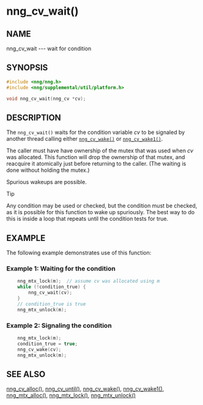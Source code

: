 # nng_cv_wait()

## NAME

nng_cv_wait --- wait for condition

## SYNOPSIS

```c
#include <nng/nng.h>
#include <nng/supplemental/util/platform.h>

void nng_cv_wait(nng_cv *cv);
```

## DESCRIPTION

The `nng_cv_wait()` waits for the condition variable _cv_ to be signaled
by another thread calling either [`nng_cv_wake()`](nng_cv_wake.md) or
[`nng_cv_wake1()`](nng_cv_wake1.md).

The caller must have have ownership of the mutex that was used when
_cv_ was allocated.
This function will drop the ownership of that mutex, and reacquire it
atomically just before returning to the caller.
(The waiting is done without holding the mutex.)

Spurious wakeups are possible.

> [!TIP]
> Any condition may be used or checked, but the condition must be
> checked, as it is possible for this function to wake up spuriously.
> The best way to do this is inside a loop that repeats until the condition
> tests for true.

## EXAMPLE

The following example demonstrates use of this function:

### Example 1: Waiting for the condition

```c
    nng_mtx_lock(m);  // assume cv was allocated using m
    while (!condition_true) {
        nng_cv_wait(cv);
    }
    // condition_true is true
    nng_mtx_unlock(m);
```

### Example 2: Signaling the condition

```c
    nng_mtx_lock(m);
    condition_true = true;
    nng_cv_wake(cv);
    nng_mtx_unlock(m);
```

## SEE ALSO

[nng_cv_alloc()](nng_cv_alloc.md),
[nng_cv_until()](nng_cv_until.md),
[nng_cv_wake()](nng_cv_wake.md),
[nng_cv_wake1()](nng_cv_wake1.md),
[nng_mtx_alloc()](nng_mtx_alloc.md),
[nng_mtx_lock()](nng_mtx_lock.md),
[nng_mtx_unlock()](nng_mtx_unlock.md)
